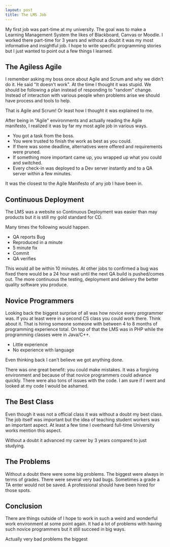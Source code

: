 ```yaml
---
layout: post
title: The LMS Job
---
```


My first job was part-time at my university.
The goal was to make a Learning Management System the likes of Blackboard, Canvas or Moodle.
I worked there part-time for 3 years and without a doubt it was my most informative and insightful job.
I hope to write specific programming stories but I just wanted to point out a few things I learned.

## The Agiless Agile

I remember asking my boss once about Agile and Scrum and why we didn't do it.
He said "It doesn't work".
At the time I thought it was stupid.
We should be following a plan instead of responding to "random" change.
Instead of interaction with various people when problems arise we should have process and tools to help.

That is Agile and Scrum! Or least how I thought it was explained to me.

After being in "Agile" environments and actually reading the Agile manifesto, I realized it was by far my most agile job in various ways.

- You got a task from the boss.
- You were trusted to finish the work as best as you could.
- If there was some deadline, alternatives were offered and requirements were pruned.
- If something more important came up, you wrapped up what you could and switched.
- Every check-in was deployed to a Dev server instantly and to a QA server within a few minutes.

It was the closest to the Agile Manifesto of any job I have been in.


## Continuous Deployment
The LMS was a website so Continuous Deployment was easier than may products but it is still my gold standard for CD.

Many times the following would happen.
- QA reports Bug
- Reproduced in a minute
- 5 minute fix
- Commit
- QA verifies

This would all be within 10 minutes.
At other jobs to confirmed a bug was fixed there would be a 24 hour wait until the next QA build is pushed/comes out.
The more continuous the testing, deployment and delivery the better quality software you produce.

## Novice Programmers
Looking back the biggest surprise of all was how novice every programmer was.
If you at least were in a second CS class you could work there.
Think about it.
That is hiring someone someone with between 4 to 8 months of programming experience total.
On top of that the LMS was in PHP while the programming classes were in Java/C++.
- Little experience
- No experience with language

Even thinking back I can't believe we got anything done.

There was one great benefit: you could make mistakes.
It was a forgiving environment and because of that novice programmers could advance quickly.
There were also tons of issues with the code.
I am sure if I went and looked at my code I would be ashamed.

## The Best Class

Even though it was not a official class it was without a doubt my best class.
The job itself was important but the idea of teaching student workers was an important aspect.
At least a few time I overheard full-time University works mention this aspect.

Without a doubt it advanced my career by 3 years compared to just studying.

## The Problems

Without a doubt there were some big problems.
The biggest were always in terms of grades.
There were several very bad bugs.
Sometimes a grade a TA enter would not be saved.
A professional should have been hired for those spots.

## Conclusion

There are things outside of
I hope to work in such a weird and wonderful work environment at some point again.
It had a lot of problems with having such novice programmers but it still succeed in big ways.


Actually very bad problems the biggest
